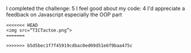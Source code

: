 I completed the challenge: 5
I feel good about my code: 4
I'd appreciate a feedback on Javascript especially the OOP part

```
<<<<<<< HEAD
<img src=“TICTactoe.png”>
=======

>>>>>>> b5d5bec1f7f45919cdbac0ed09d51e6f9baa475c

```
